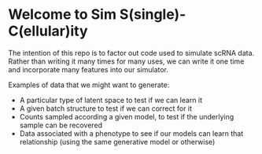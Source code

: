 # Welcome to Sim S(single)-C(ellular)ity

The intention of this repo is to factor out code used to simulate scRNA data. Rather than writing it many times for many uses, we can write it one time and incorporate many features into our simulator. 

Examples of data that we might want to generate:

 - A particular type of latent space to test if we can learn it
 - A given batch structure to test if we can correct for it
 - Counts sampled according a given model, to test if the underlying sample can be recovered
 - Data associated with a phenotype to see if our models can learn that relationship (using the same generative model or otherwise)
